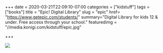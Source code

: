 +++
date = 2020-03-21T22:09:10-07:00
categories = ["kidstuff"]
tags = ["books"]
title = "Epic! Digital Library"
slug = "epic"
href= "https://www.getepic.com/students/"
summary="Digital Library for kids 12 & under. Free access through your school."
featuredimg = "//media.konigi.com/kidstuff/epic.jpg"

+++

<img src="//media.konigi.com/kidstuff/epic.jpg" />
